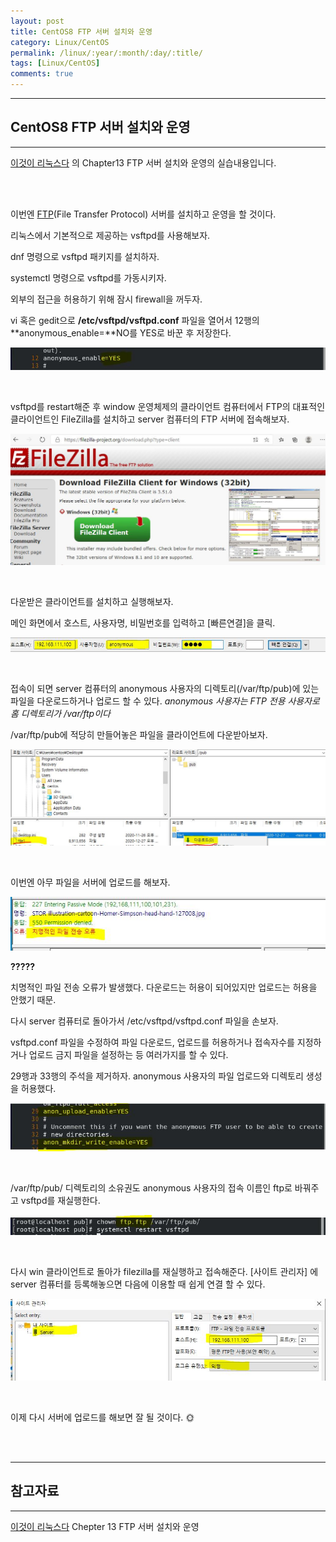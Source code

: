 ```yaml
---
layout: post
title: CentOS8 FTP 서버 설치와 운영
category: Linux/CentOS
permalink: /linux/:year/:month/:day/:title/
tags: [Linux/CentOS]
comments: true
---
```


---

## CentOS8 FTP 서버 설치와 운영

---

[이것이 리눅스다](https://book.naver.com/bookdb/book_detail.nhn?bid=16315003) 의 Chapter13 FTP 서버 설치와 운영의 실습내용입니다.

<br>

<br>

이번엔 [FTP](https://namu.wiki/w/FTP)(File Transfer Protocol) 서버를 설치하고 운영을 할 것이다.

리눅스에서 기본적으로 제공하는 vsftpd를 사용해보자.

dnf 명령으로 vsftpd 패키지를 설치하자.

systemctl 명령으로 vsftpd를 가동시키자.

외부의 접근을 허용하기 위해 잠시 firewall을 꺼두자.

vi 혹은 gedit으로 **/etc/vsftpd/vsftpd.conf** 파일을 열어서 12행의 **anonymous_enable=**NO를 YES로 바꾼 후 저장한다.

![설정](/assets/post/linux/2020-12-27-01.JPG)

<br>

vsftpd를 restart해준 후 window 운영체제의 클라이언트 컴퓨터에서 FTP의 대표적인 클라이언트인 FileZilla를 설치하고 server 컴퓨터의 FTP 서버에 접속해보자.

![설치](/assets/post/linux/2020-12-27-02.JPG)

<br>

다운받은 클라이언트를 설치하고 실행해보자.

메인 화면에서 호스트, 사용자명, 비밀번호를 입력하고 [빠른연결]을 클릭.

![빠른연결](/assets/post/linux/2020-12-27-03.JPG)

<br>

접속이 되면 server 컴퓨터의 anonymous 사용자의 디렉토리(/var/ftp/pub)에 있는 파일을 다운로드하거나 업로드 할 수 있다. *anonymous 사용자는 FTP 전용 사용자로 홈 디렉토리가 /var/ftp이다*

/var/ftp/pub에 적당히 만들어놓은 파일을 클라이언트에 다운받아보자.

![다운](/assets/post/linux/2020-12-27-04.JPG)

<br>

이번엔 아무 파일을 서버에 업로드를 해보자.

![에러](/assets/post/linux/2020-12-27-05.JPG)

**?????**

치명적인 파일 전송 오류가 발생했다. 다운로드는 허용이 되어있지만 업로드는 허용을 안했기 때문.

다시 server 컴퓨터로 돌아가서 /etc/vsftpd/vsftpd.conf 파일을 손보자.

vsftpd.conf 파일을 수정하여 파일 다운로드, 업로드를 허용하거나 접속자수를 지정하거나 업로드 금지 파일을 설정하는 등 여러가지를 할 수 있다. 

29행과 33행의 주석을 제거하자. anonymous 사용자의 파일 업로드와 디렉토리 생성을 허용했다.

![수정](/assets/post/linux/2020-12-27-06.JPG)

<br>

/var/ftp/pub/ 디렉토리의 소유권도 anonymous 사용자의 접속 이름인 ftp로 바꿔주고 vsftpd를 재실행한다.

![소유권](/assets/post/linux/2020-12-27-07.JPG)

<br>

다시 win 클라이언트로 돌아가 filezilla를 재실행하고 접속해준다. [사이트 관리자] 에 server 컴퓨터를 등록해놓으면 다음에 이용할 때 쉽게 연결 할 수 있다.

![사이트관리자](/assets/post/linux/2020-12-27-08.JPG)

<br>

이제 다시 서버에 업로드를 해보면 잘 될 것이다. 🌞

<br>

<br>

---

## 참고자료

---

[이것이 리눅스다](https://book.naver.com/bookdb/book_detail.nhn?bid=16315003) Chepter 13 FTP 서버 설치와 운영